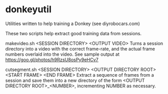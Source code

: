 # donkeyutil
Utilities written to help training a Donkey (see diyrobocars.com)

These two scripts help extract good training data from sessions.

makevideo.sh &lt;SESSION DIRECTORY&gt; &lt;OUTPUT VIDEO&gt;
Turns a session directory into a video with the correct frame-rate, and the actual frame numbers overlaid into the video. See sample output at https://goo.gl/photos/h9RzsU8osPy9eHCv7

cutsegment.sh &lt;SESSION DIRECTORY&gt; &lt;OUTPUT DIRECTORY ROOT&gt; &lt;START FRAME&gt; &lt;END FRAME&gt;
Extract a sequence of frames from a session and save them into a new directory of the form &lt;OUTPUT DIRECTORY ROOT&gt;_&lt;NUMBER&gt;,
incrementing NUMBER as necessary. 



